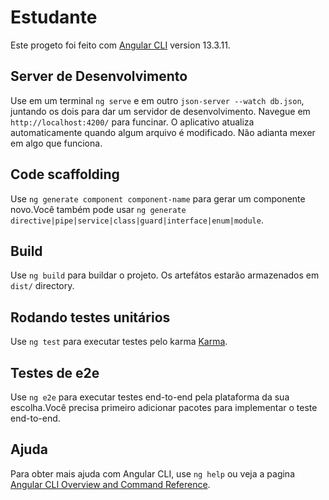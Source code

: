 # Estudante

Este progeto foi feito com [Angular CLI](https://github.com/angular/angular-cli) version 13.3.11.

## Server de Desenvolvimento

Use em um terminal `ng serve` e em outro `json-server --watch db.json`, juntando os dois para dar um servidor de desenvolvimento. Navegue em `http://localhost:4200/` para funcinar. O aplicativo atualiza automaticamente quando algum arquivo é modificado. Não adianta mexer em algo que funciona.

## Code scaffolding

Use `ng generate component component-name` para gerar um componente novo.Você também pode usar `ng generate directive|pipe|service|class|guard|interface|enum|module`.

## Build

Use `ng build` para buildar o projeto. Os artefátos estarão armazenados em  `dist/` directory.

## Rodando testes unitários

Use `ng test` para executar testes pelo karma [Karma](https://karma-runner.github.io).

## Testes de e2e

Use `ng e2e` para executar testes end-to-end pela plataforma da sua escolha.Você precisa primeiro adicionar pacotes para implementar o teste end-to-end.

## Ajuda

Para obter mais ajuda com Angular CLI, use `ng help` ou veja a pagina [Angular CLI Overview and Command Reference](https://angular.io/cli).
